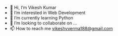- 👋 Hi, I’m Vikesh Kumar
- 👀 I’m interested in Web Development
- 🌱 I’m currently learning Python
- 💞️ I’m looking to collaborate on ...
- 📫 How to reach me vikeshvverma188@gmail.com

<!---
devilvks/devilvks is a ✨ special ✨ repository because its `README.md` (this file) appears on your GitHub profile.
You can click the Preview link to take a look at your changes.
--->
